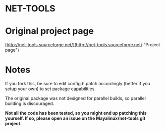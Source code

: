 NET-TOOLS
======

# Original project page
  [http://net-tools.sourceforge.net/](http://net-tools.sourceforge.net/ "Project page")

# Notes
  If you fork this, be sure to edit config.h.patch accordingly (better if you setup your own) to set package capabilities.
  
  The original package was not designed for parallel builds, so parallel building is discouraged.

  **Not all the code has been tested, so you might end up patching this yourself. If so, please open an issue on the Mayalinux/net-tools git project.**
